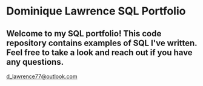 # Dominique Lawrence SQL Portfolio

## Welcome to my SQL portfolio! This code repository contains examples of SQL I've written. Feel free to take a look and reach out if you have any questions.
d_lawrence77@outlook.com
